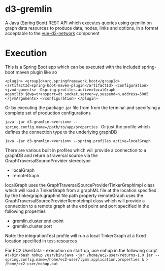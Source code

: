 # d3-gremlin
A Java (Spring Boot) REST API which executes queries using gremlin on graph data resources to produce data, nodes, links and options, in a format acceptable to the [vue-d3-network](https://github.com/emiliorizzo/vue-d3-network) component

# Execution

This is a Spring Boot app which can be executed with the included spring-boot maven plugin like so

`<plugin>
    <groupId>org.springframework.boot</groupId>
    <artifactId>spring-boot-maven-plugin</artifactId>
    <configuration>
      <jvmArguments>
        -Dspring.profiles.active=localGraph -agentlib:jdwp=transport=dt_socket,server=y,suspend=n,address=5005
      </jvmArguments>
    </configuration>
 </plugin>`


Or by executing the package .jar file from from the terminal and specifying a complete set of production configurations

`java -jar d3-gramlin-<version> --spring.config.name=/path/to/app/properties
             `
Or just the profile which defines the connection type to the underlying graphDB

`java -jar d3-gramlin-<version> --spring.profiles.active=localGraph`

There are various built in profiles which will provide a connection to a graphDB and return a traversal source via the GraphTraversalSourceProvider stereotype

 - localGraph
 - remoteGraph

localGraph uses the GraphTraversalSourceProviderTinkerGraphImpl class which will load a TinkerGraph from a graphML file at the location specified by the tinkergraph.graphml.file.path property
remoteGraph uses the GraphTraversalSourceProviderRemoteImpl class which will provide a connection to a remote graph at the end point and port specified in the following properties

 - gremlin.cluster.end-point
 - gremlin.cluster.port

Note: the integrationTest profile will run a local TinkerGraph at a fixed location specified in test-resources

For EC2 UserData - execution on start up, use nohup in the following script
 `#!/bin/bash
 nohup /usr/bin/java -jar /home/ec2-user/returns-1.0.jar --spring.config.name=/home/ec2-user/lymm.application.properties & > /home/ec2-user/nohup.out
 `
